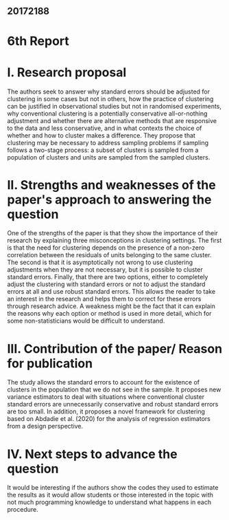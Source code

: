 ## 20172188
# 6th Report
# I. Research proposal

The authors seek to answer why standard errors should be adjusted for clustering in some cases but not in others, how the practice of clustering can be justified in observational studies but not in randomised experiments, why conventional clustering is a potentially conservative all-or-nothing adjustment and whether there are alternative methods that are responsive to the data and less conservative, and in what contexts the choice of whether and how to cluster makes a difference. They propose that clustering may be necessary to address sampling problems if sampling follows a two-stage process: a subset of clusters is sampled from a population of clusters and units are sampled from the sampled clusters.

# II. Strengths and weaknesses of the paper's approach to answering the question

One of the strengths of the paper is that they show the importance of their research by explaining three misconceptions in clustering settings. The first is that the need for clustering depends on the presence of a non-zero correlation between the residuals of units belonging to the same cluster. The second is that it is asymptotically not wrong to use clustering adjustments when they are not necessary, but it is possible to cluster standard errors. Finally, that there are two options, either to completely adjust the clustering with standard errors or not to adjust the standard errors at all and use robust standard errors. This allows the reader to take an interest in the research and helps them to correct for these errors through research advice. 
A weakness might be the fact that it can explain the reasons why each option or method is used in more detail, which for some non-statisticians would be difficult to understand.


# III. Contribution of the paper/ Reason for publication
The study allows the standard errors to account for the existence of clusters in the population that we do not see in the sample. It proposes new variance estimators to deal with situations where conventional cluster standard errors are unnecessarily conservative and robust standard errors are too small. In addition, it proposes a novel framework for clustering based on Abdadie et al. (2020) for the analysis of regression estimators from a design perspective.

# IV. Next steps to advance the question

It would be interesting if the authors show the codes they used to estimate the results as it would allow students or those interested in the topic with not much programming knowledge to understand what happens in each procedure.

